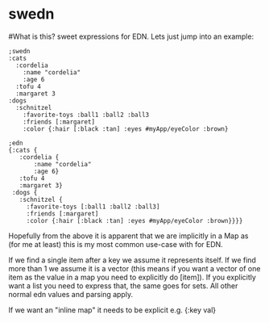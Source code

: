 swedn
=====



#What is this? 
sweet expressions for EDN. Lets just jump into an example:

    ;swedn
    :cats
      :cordelia
        :name "cordelia" 
        :age 6
      :tofu 4
      :margaret 3
    :dogs
      :schnitzel
        :favorite-toys :ball1 :ball2 :ball3 
        :friends [:margaret] 
        :color {:hair [:black :tan] :eyes #myApp/eyeColor :brown}

    ;edn
    {:cats {
       :cordelia {
           :name "cordelia"
           :age 6}
       :tofu 4
       :margaret 3}
     :dogs {
       :schnitzel {
         :favorite-toys [:ball1 :ball2 :ball3]
         :friends [:margaret]
         :color {:hair [:black :tan] :eyes #myApp/eyeColor :brown}}}}
    
    
Hopefully from the above it is apparent that we are implicitly in a Map as (for me at least) this is my most common use-case with for EDN.  

If we find a single item after a key we assume it represents itself. If we find more than 1 we assume it is a vector (this means if you want a vector of one item as the value in a map you need to explicitly do [item]). If you explicitly want a list you need to express that, the same goes for sets. All other normal edn values and parsing apply. 

If we want an "inline map" it needs to be explicit e.g. {:key val}
